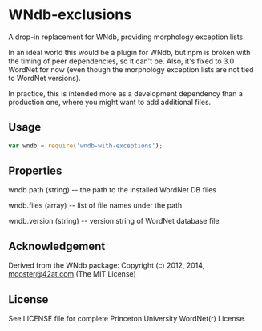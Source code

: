 WNdb-exclusions
===============

A drop-in replacement for WNdb, providing morphology exception lists.

In an ideal world this would be a plugin for WNdb, but npm is broken with
the timing of peer dependencies, so it can't be. Also, it's fixed to 3.0
WordNet for now (even though the morphology exception lists are not tied
to WordNet versions).

In practice, this is intended more as a development dependency than a 
production one, where you might want to add additional files. 



Usage
-------

```js
var wndb = require('wndb-with-exceptions');
```


Properties
------------

wndb.path (string) -- the path to the installed WordNet DB files

wndb.files (array) -- list of file names under the path

wndb.version (string) -- version string of WordNet database file


Acknowledgement
---------------

Derived from the WNdb package:
Copyright (c) 2012, 2014, mooster@42at.com
(The MIT License)

License
-------

See LICENSE file for complete Princeton University WordNet(r) License.
